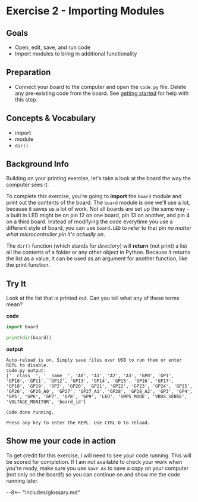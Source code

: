 # Exercise 2 - Importing Modules

## Goals
- Open, edit, save, and run code
- Import modules to bring in additional functionality

## Preparation
- Connect your board to the computer and open the `code.py` file. Delete any pre-existing code from the board. See [getting started](../getting-started.md) for help with this step.

## Concepts & Vocabulary
- import
- module
- `dir()`

## Background Info

Building on your printing exercise, let's take a look at the board the way the computer sees it.

To complete this exercise, you're going to **import** the `board` module and print out the contents of the board. The `board` module is one we'll use a lot, because it saves us a lot of work. Not all boards are set up the same way - a built in LED might be on pin 12 on one board, pin 13 on another, and pin 4 on a third board. Instead of modifying the code everytime you use a different style of board, you can use `board.LED` to refer to that pin *no matter what microcontroller pin it's actually on*.

The `dir()` function (which stands for *directory*) will **return** (not print) a list all the contents of a folder or any other object in Python. Because it returns the list as a value, it can be used as an argument for another function, like the print function.

## Try It

Look at the list that is printed out. Can you tell what any of these terms mean?

**code**
```python
import board

print(dir(board))
```

**output**
```
Auto-reload is on. Simply save files over USB to run them or enter REPL to disable.
code.py output:
['__class__', '__name__', 'A0', 'A1', 'A2', 'A3', 'GP0', 'GP1', 'GP10', 'GP11', 'GP12', 'GP13', 'GP14', 'GP15', 'GP16', 'GP17', 'GP18', 'GP19', 'GP2', 'GP20', 'GP21', 'GP22', 'GP23', 'GP24', 'GP25', 'GP26', 'GP26_A0', 'GP27', 'GP27_A1', 'GP28', 'GP28_A2', 'GP3', 'GP4', 'GP5', 'GP6', 'GP7', 'GP8', 'GP9', 'LED', 'SMPS_MODE', 'VBUS_SENSE', 'VOLTAGE_MONITOR', 'board_id']

Code done running.

Press any key to enter the REPL. Use CTRL-D to reload.
```

## Show me your code in action

To get credit for this exercise, I will need to see your code running. This will be scored for completion. If I am not available to check your work when you're ready, make sure you use `Save As` to save a copy on your computer (not only on the board!) so you can continue on and show me the code running later.

--8<-- "includes/glossary.md"